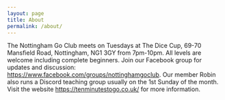 ```yaml
---
layout: page
title: About
permalink: /about/
---
```


The Nottingham Go Club meets on Tuesdays at The Dice Cup, 69-70 Mansfield Road, Nottingham, NG1 3GY from 7pm-10pm. All levels are welcome including complete beginners. Join our Facebook group for updates and discussion: https://www.facebook.com/groups/nottinghamgoclub. Our member Robin also runs a Discord teaching group usually on the 1st Sunday of the month. Visit the website https://tenminutestogo.co.uk/ for more information.
